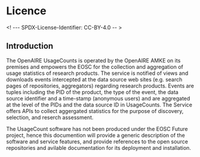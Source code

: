 # Licence

<! --- SPDX-License-Identifier: CC-BY-4.0  -- >

## Introduction

The OpenAIRE UsageCounts is operated by the OpenAIRE AMKE on its premises and empowers the EOSC for the collection and aggregation of usage statistics of research products. The service is notified of views and downloads events intercepted at the data source web sites (e.g. search pages of repositories, aggregators) regarding research products. Events are tuples including the PID of the product, the type of the event, the data source identifier and a time-stamp (anonymous users) and are aggregated at the level of the PIDs and the data source ID in UsageCounts. The Service offers APIs to collect aggergated statistics for the purpose of discovery, selection, and reserch assessment. 

The UsageCount software has not been produced under the EOSC Future project, hence this documention will provide a generic description of the software and service features, and provide references to the open source repositories and avilable documentation for its deployment and installation.
  